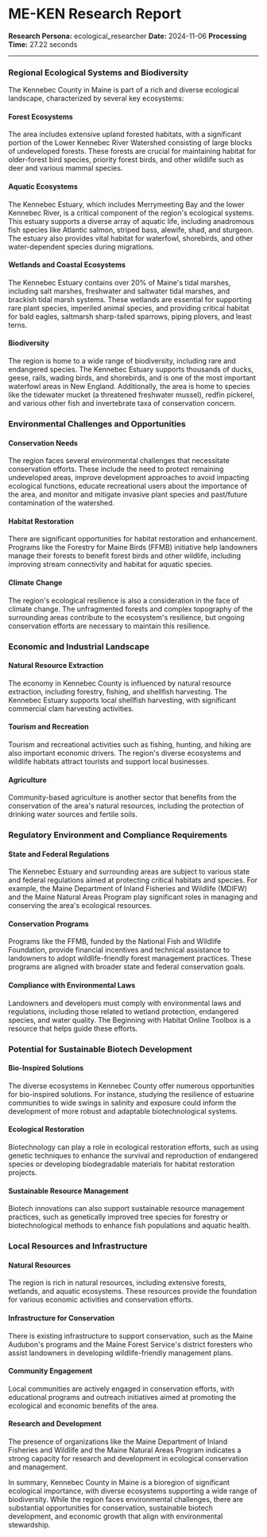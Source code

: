 # ME-KEN Research Report

**Research Persona:** ecological_researcher
**Date:** 2024-11-06
**Processing Time:** 27.22 seconds

---

### Regional Ecological Systems and Biodiversity

The Kennebec County in Maine is part of a rich and diverse ecological landscape, characterized by several key ecosystems:

#### Forest Ecosystems
The area includes extensive upland forested habitats, with a significant portion of the Lower Kennebec River Watershed consisting of large blocks of undeveloped forests. These forests are crucial for maintaining habitat for older-forest bird species, priority forest birds, and other wildlife such as deer and various mammal species.

#### Aquatic Ecosystems
The Kennebec Estuary, which includes Merrymeeting Bay and the lower Kennebec River, is a critical component of the region's ecological systems. This estuary supports a diverse array of aquatic life, including anadromous fish species like Atlantic salmon, striped bass, alewife, shad, and sturgeon. The estuary also provides vital habitat for waterfowl, shorebirds, and other water-dependent species during migrations.

#### Wetlands and Coastal Ecosystems
The Kennebec Estuary contains over 20% of Maine's tidal marshes, including salt marshes, freshwater and saltwater tidal marshes, and brackish tidal marsh systems. These wetlands are essential for supporting rare plant species, imperiled animal species, and providing critical habitat for bald eagles, saltmarsh sharp-tailed sparrows, piping plovers, and least terns.

#### Biodiversity
The region is home to a wide range of biodiversity, including rare and endangered species. The Kennebec Estuary supports thousands of ducks, geese, rails, wading birds, and shorebirds, and is one of the most important waterfowl areas in New England. Additionally, the area is home to species like the tidewater mucket (a threatened freshwater mussel), redfin pickerel, and various other fish and invertebrate taxa of conservation concern.

### Environmental Challenges and Opportunities

#### Conservation Needs
The region faces several environmental challenges that necessitate conservation efforts. These include the need to protect remaining undeveloped areas, improve development approaches to avoid impacting ecological functions, educate recreational users about the importance of the area, and monitor and mitigate invasive plant species and past/future contamination of the watershed.

#### Habitat Restoration
There are significant opportunities for habitat restoration and enhancement. Programs like the Forestry for Maine Birds (FFMB) initiative help landowners manage their forests to benefit forest birds and other wildlife, including improving stream connectivity and habitat for aquatic species.

#### Climate Change
The region's ecological resilience is also a consideration in the face of climate change. The unfragmented forests and complex topography of the surrounding areas contribute to the ecosystem's resilience, but ongoing conservation efforts are necessary to maintain this resilience.

### Economic and Industrial Landscape

#### Natural Resource Extraction
The economy in Kennebec County is influenced by natural resource extraction, including forestry, fishing, and shellfish harvesting. The Kennebec Estuary supports local shellfish harvesting, with significant commercial clam harvesting activities.

#### Tourism and Recreation
Tourism and recreational activities such as fishing, hunting, and hiking are also important economic drivers. The region's diverse ecosystems and wildlife habitats attract tourists and support local businesses.

#### Agriculture
Community-based agriculture is another sector that benefits from the conservation of the area's natural resources, including the protection of drinking water sources and fertile soils.

### Regulatory Environment and Compliance Requirements

#### State and Federal Regulations
The Kennebec Estuary and surrounding areas are subject to various state and federal regulations aimed at protecting critical habitats and species. For example, the Maine Department of Inland Fisheries and Wildlife (MDIFW) and the Maine Natural Areas Program play significant roles in managing and conserving the area's ecological resources.

#### Conservation Programs
Programs like the FFMB, funded by the National Fish and Wildlife Foundation, provide financial incentives and technical assistance to landowners to adopt wildlife-friendly forest management practices. These programs are aligned with broader state and federal conservation goals.

#### Compliance with Environmental Laws
Landowners and developers must comply with environmental laws and regulations, including those related to wetland protection, endangered species, and water quality. The Beginning with Habitat Online Toolbox is a resource that helps guide these efforts.

### Potential for Sustainable Biotech Development

#### Bio-Inspired Solutions
The diverse ecosystems in Kennebec County offer numerous opportunities for bio-inspired solutions. For instance, studying the resilience of estuarine communities to wide swings in salinity and exposure could inform the development of more robust and adaptable biotechnological systems.

#### Ecological Restoration
Biotechnology can play a role in ecological restoration efforts, such as using genetic techniques to enhance the survival and reproduction of endangered species or developing biodegradable materials for habitat restoration projects.

#### Sustainable Resource Management
Biotech innovations can also support sustainable resource management practices, such as genetically improved tree species for forestry or biotechnological methods to enhance fish populations and aquatic health.

### Local Resources and Infrastructure

#### Natural Resources
The region is rich in natural resources, including extensive forests, wetlands, and aquatic ecosystems. These resources provide the foundation for various economic activities and conservation efforts.

#### Infrastructure for Conservation
There is existing infrastructure to support conservation, such as the Maine Audubon's programs and the Maine Forest Service's district foresters who assist landowners in developing wildlife-friendly management plans.

#### Community Engagement
Local communities are actively engaged in conservation efforts, with educational programs and outreach initiatives aimed at promoting the ecological and economic benefits of the area.

#### Research and Development
The presence of organizations like the Maine Department of Inland Fisheries and Wildlife and the Maine Natural Areas Program indicates a strong capacity for research and development in ecological conservation and management.

In summary, Kennebec County in Maine is a bioregion of significant ecological importance, with diverse ecosystems supporting a wide range of biodiversity. While the region faces environmental challenges, there are substantial opportunities for conservation, sustainable biotech development, and economic growth that align with environmental stewardship.